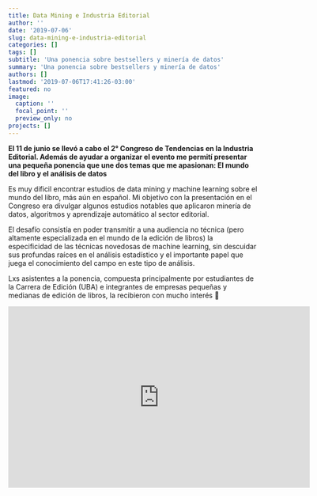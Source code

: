 ```yaml
---
title: Data Mining e Industria Editorial
author: ''
date: '2019-07-06'
slug: data-mining-e-industria-editorial
categories: []
tags: []
subtitle: 'Una ponencia sobre bestsellers y minería de datos'
summary: 'Una ponencia sobre bestsellers y minería de datos'
authors: []
lastmod: '2019-07-06T17:41:26-03:00'
featured: no
image:
  caption: ''
  focal_point: ''
  preview_only: no
projects: []
---
```

**El 11 de junio se llevó a cabo el 2° Congreso de Tendencias en la Industria Editorial. Además de ayudar a organizar el evento me permití presentar una pequeña ponencia que une dos temas que me apasionan: El mundo del libro y el análisis de datos**

Es muy dificil encontrar estudios de data mining y machine learning sobre el mundo del libro, más aún en español. Mi objetivo con la presentación en el Congreso era divulgar algunos estudios notables que aplicaron minería de datos, algoritmos y aprendizaje automático al sector editorial.

El desafío consistía en poder transmitir a una audiencia no técnica (pero altamente especializada en el mundo de la edición de libros) la especificidad de las técnicas novedosas de machine learning, sin descuidar sus profundas raíces en el análisis estadístico y el importante papel que juega el conocimiento del campo en este tipo de análisis.

Lxs asistentes a la ponencia, compuesta principalmente por estudiantes de la Carrera de Edición (UBA) e integrantes de empresas pequeñas y medianas de edición de libros, la recibieron con mucho interés :rocket:
<iframe src="https://onedrive.live.com/embed?cid=B9BB54C1ABD9A1D0&amp;resid=B9BB54C1ABD9A1D0%21111&amp;authkey=AJn1fSotRl3NvnE&amp;em=2&amp;wdAr=1.7777777777777777" width="610px" height="367px" frameborder="0">Esto es un documento de <a target="_blank" href="https://office.com">Microsoft Office</a> incrustado con tecnología de <a target="_blank" href="https://office.com/webapps">Office Online</a>.</iframe>
